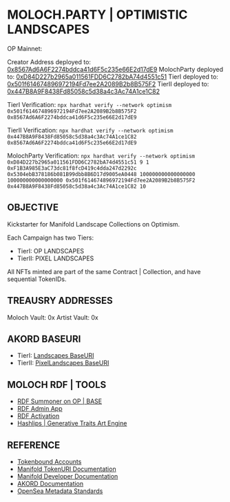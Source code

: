 # MOLOCH.PARTY | OPTIMISTIC LANDSCAPES

OP Mainnet:

Creator Address deployed to: [0x8567Ad6A6F2274bddca41d6F5c235e66E2d17dE9](https://optimistic.etherscan.io/address/0x8567ad6a6f2274bddca41d6f5c235e66e2d17de9#code)
MolochParty deployed to: [0xD84D227b2965a011561FDD6C2782bA74d4551c51](https://optimistic.etherscan.io/address/0xD84D227b2965a011561FDD6C2782bA74d4551c51#code)
TierI deployed to: [0x501f614674896972194Fd7ee2A2089B2b8B575F2](https://optimistic.etherscan.io/address/0x501f614674896972194fd7ee2a2089b2b8b575f2#code)
TierII deployed to: [0x447B8A9F8438Fd85058c5d38a4c3Ac74A1ce1C82](https://optimistic.etherscan.io/address/0x447b8a9f8438fd85058c5d38a4c3ac74a1ce1c82#code)

TierI Verification:
``` npx hardhat verify --network optimism 0x501f614674896972194Fd7ee2A2089B2b8B575F2 0x8567Ad6A6F2274bddca41d6F5c235e66E2d17dE9 ```

TierII Verification:
``` npx hardhat verify --network optimism 0x447B8A9F8438Fd85058c5d38a4c3Ac74A1ce1C82 0x8567Ad6A6F2274bddca41d6F5c235e66E2d17dE9 ```

MolochParty Verification:
``` npx hardhat verify --network optimism 0xD84D227b2965a011561FDD6C2782bA74d4551c51 9 1 0xF1B3A985E3aC73dc81f8fcD419c4dda247d2292c 0x5304ebB378186b081B99dbb8B6D17d9005eA0448 100000000000000000 100000000000000000 0x501f614674896972194Fd7ee2A2089B2b8B575F2 0x447B8A9F8438Fd85058c5d38a4c3Ac74A1ce1C82 10 ```

## OBJECTIVE

Kickstarter for Manifold Landscape Collections on Optimism.

Each Campaign has two Tiers:

* TierI: OP LANDSCAPES
* TierII: PIXEL LANDSCAPES

All NFTs minted are part of the same Contract | Collection, and have sequential TokenIDs.

## TREAUSRY ADDRESSES

Moloch Vault: 0x
Artist Vault: 0x

## AKORD BASEURI

* TierI: [Landscapes BaseURI](https://iuez62szp7zcimgovqo3finks7ziz532jvsfndb6zereqsktdzia.arweave.net/RQmfall_8iQwzqwdsqGql_KM93pNZFaMPskiSElTHlA/JSON/)
* TierII: [PixelLandscapes BaseURI](https://iuez62szp7zcimgovqo3finks7ziz532jvsfndb6zereqsktdzia.arweave.net/RQmfall_8iQwzqwdsqGql_KM93pNZFaMPskiSElTHlA/PIXELJSON/)

## MOLOCH RDF | TOOLS

* [RDF Summoner on OP | BASE](https://silohaus.github.io/silo-rdf-summoner/)
* [RDF Admin App](https://silohaus.github.io/silo-nft-dao-admin/)
* [RDF Activation](https://silohaus.github.io/silo-nft-dao-admin/#/molochv3/0xa/0x912aab5913023d20a5dcd17160e6954528433a7f/activate)
* [Hashlips | Generative Traits Art Engine](https://github.com/HashLips/hashlips_art_engine)

## REFERENCE

* [Tokenbound Accounts](https://docs.tokenbound.org/)
* [Manifold TokenURI Documentation](https://docs.manifold.xyz/v/manifold-for-developers/smart-contracts/manifold-creator/contracts/extensions/extensions-functions#setbasetokenuriextension)
* [Manifold Developer Documentation](https://docs.manifold.xyz/v/manifold-for-developers/smart-contracts/manifold-creator/contracts/extensions/extensions-functions)
* [AKORD Documentation](https://docs.akord.com/nfts/storing-nft-assets-on-arweave/generating-manifests-in-akord-vaults)
* [OpenSea Metadata Standards](https://docs.opensea.io/docs/metadata-standards)
